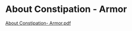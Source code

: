 # About Constipation - Armor

[About Constipation- Armor.pdf](About%20Constipation%20-%20Armor%20a3ac6f4a0a38476689c746099fba3cf1/About_Constipation-_Armor.pdf)